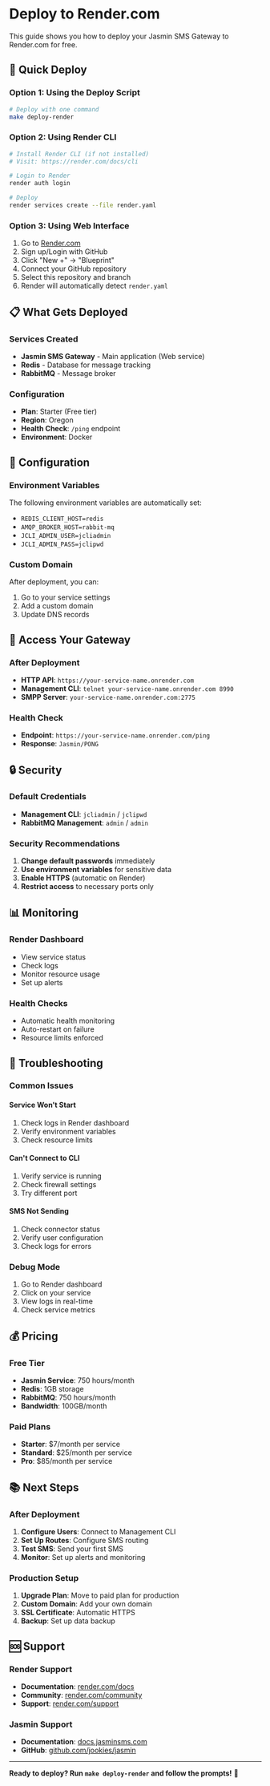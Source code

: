 # Deploy to Render.com

This guide shows you how to deploy your Jasmin SMS Gateway to Render.com for free.

## 🚀 Quick Deploy

### Option 1: Using the Deploy Script
```bash
# Deploy with one command
make deploy-render
```

### Option 2: Using Render CLI
```bash
# Install Render CLI (if not installed)
# Visit: https://render.com/docs/cli

# Login to Render
render auth login

# Deploy
render services create --file render.yaml
```

### Option 3: Using Web Interface
1. Go to [Render.com](https://render.com)
2. Sign up/Login with GitHub
3. Click "New +" → "Blueprint"
4. Connect your GitHub repository
5. Select this repository and branch
6. Render will automatically detect `render.yaml`

## 📋 What Gets Deployed

### Services Created
- **Jasmin SMS Gateway** - Main application (Web service)
- **Redis** - Database for message tracking
- **RabbitMQ** - Message broker

### Configuration
- **Plan**: Starter (Free tier)
- **Region**: Oregon
- **Health Check**: `/ping` endpoint
- **Environment**: Docker

## 🔧 Configuration

### Environment Variables
The following environment variables are automatically set:
- `REDIS_CLIENT_HOST=redis`
- `AMQP_BROKER_HOST=rabbit-mq`
- `JCLI_ADMIN_USER=jcliadmin`
- `JCLI_ADMIN_PASS=jclipwd`

### Custom Domain
After deployment, you can:
1. Go to your service settings
2. Add a custom domain
3. Update DNS records

## 📱 Access Your Gateway

### After Deployment
- **HTTP API**: `https://your-service-name.onrender.com`
- **Management CLI**: `telnet your-service-name.onrender.com 8990`
- **SMPP Server**: `your-service-name.onrender.com:2775`

### Health Check
- **Endpoint**: `https://your-service-name.onrender.com/ping`
- **Response**: `Jasmin/PONG`

## 🔒 Security

### Default Credentials
- **Management CLI**: `jcliadmin` / `jclipwd`
- **RabbitMQ Management**: `admin` / `admin`

### Security Recommendations
1. **Change default passwords** immediately
2. **Use environment variables** for sensitive data
3. **Enable HTTPS** (automatic on Render)
4. **Restrict access** to necessary ports only

## 📊 Monitoring

### Render Dashboard
- View service status
- Check logs
- Monitor resource usage
- Set up alerts

### Health Checks
- Automatic health monitoring
- Auto-restart on failure
- Resource limits enforced

## 🔧 Troubleshooting

### Common Issues

#### Service Won't Start
1. Check logs in Render dashboard
2. Verify environment variables
3. Check resource limits

#### Can't Connect to CLI
1. Verify service is running
2. Check firewall settings
3. Try different port

#### SMS Not Sending
1. Check connector status
2. Verify user configuration
3. Check logs for errors

### Debug Mode
1. Go to Render dashboard
2. Click on your service
3. View logs in real-time
4. Check service metrics

## 💰 Pricing

### Free Tier
- **Jasmin Service**: 750 hours/month
- **Redis**: 1GB storage
- **RabbitMQ**: 750 hours/month
- **Bandwidth**: 100GB/month

### Paid Plans
- **Starter**: $7/month per service
- **Standard**: $25/month per service
- **Pro**: $85/month per service

## 📚 Next Steps

### After Deployment
1. **Configure Users**: Connect to Management CLI
2. **Set Up Routes**: Configure SMS routing
3. **Test SMS**: Send your first SMS
4. **Monitor**: Set up alerts and monitoring

### Production Setup
1. **Upgrade Plan**: Move to paid plan for production
2. **Custom Domain**: Add your own domain
3. **SSL Certificate**: Automatic HTTPS
4. **Backup**: Set up data backup

## 🆘 Support

### Render Support
- **Documentation**: [render.com/docs](https://render.com/docs)
- **Community**: [render.com/community](https://render.com/community)
- **Support**: [render.com/support](https://render.com/support)

### Jasmin Support
- **Documentation**: [docs.jasminsms.com](https://docs.jasminsms.com/)
- **GitHub**: [github.com/jookies/jasmin](https://github.com/jookies/jasmin)

---

**Ready to deploy? Run `make deploy-render` and follow the prompts!** 🚀
